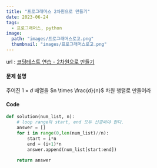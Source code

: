 ```yaml
---
title: "프로그래머스 2차원으로 만들기"
date: 2023-06-24
tags:
  - 프로그래머스, python
image:
  path: "images/프로그래머스로고.png"
  thumbnail: "images/프로그래머스로고.png"
---
```


url : [코딩테스트 연습 - 2차원으로 만들기](https://school.programmers.co.kr/learn/courses/30/lessons/120842)

#### 문제 설명
주어진 $1 \times d$ 배열을 $n \times \frac{d}{n}$ 차원 행렬로 만들어라

#### Code
```python
def solution(num_list, n):
    # loop range와 start, end 모두 신경써야 한다.
    answer = []
    for i in range(0,len(num_list)//n):
        start = i*n
        end = (i+1)*n
        answer.append(num_list[start:end])
        
    return answer
```
